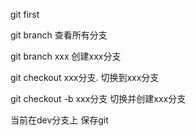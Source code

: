 git first

git branch 查看所有分支

git branch xxx 创建xxx分支

git checkout xxx分支. 切换到xxx分支

git checkout -b xxx分支 切换并创建xxx分支

当前在dev分支上 保存git